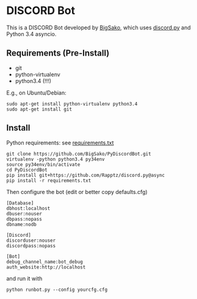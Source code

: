 # DISCORD Bot
This is a DISCORD Bot developed by [BigSako](http://evewho.com/pilot/BigSako), which uses
[discord.py](https://github.com/Rapptz/discord.py) and Python 3.4 asyncio.


## Requirements (Pre-Install)
 * git
 * python-virtualenv
 * python3.4 (!!!)

E.g., on Ubuntu/Debian:
```
sudo apt-get install python-virtualenv python3.4
sudo apt-get install git
```


## Install
Python requirements: see [requirements.txt](requirements.txt)


```
git clone https://github.com/BigSako/PyDiscordBot.git
virtualenv -python python3.4 py34env
source py34env/bin/activate
cd PyDiscordBot
pip install git+https://github.com/Rapptz/discord.py@async
pip install -r requirements.txt
```

Then configure the bot (edit or better copy defaults.cfg)
```
[Database]
dbhost:localhost
dbuser:nouser
dbpass:nopass
dbname:nodb

[Discord]
discorduser:nouser
discordpass:nopass

[Bot]
debug_channel_name:bot_debug
auth_website:http://localhost

```

and run it with

```
python runbot.py --config yourcfg.cfg
```
